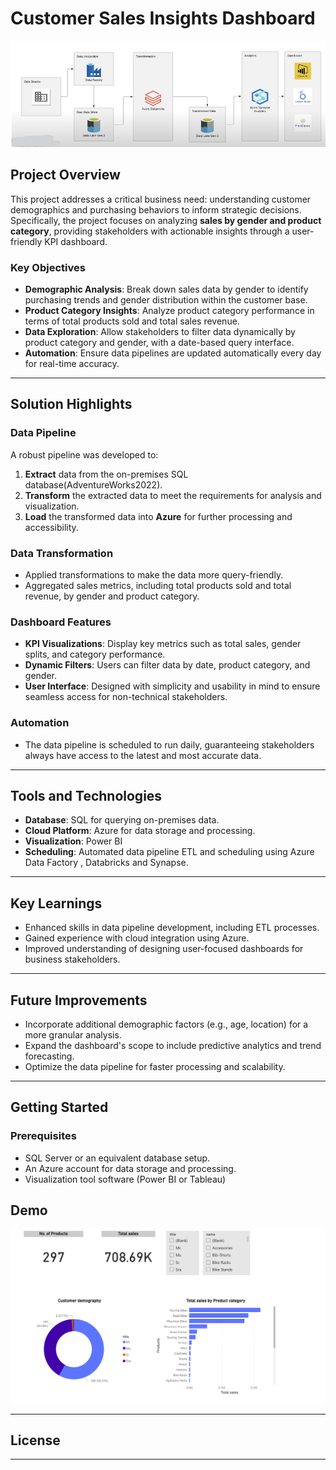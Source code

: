 
# Customer Sales Insights Dashboard
![Data Architecture](/docs/data_architecture.png)

## Project Overview

This project addresses a critical business need: understanding customer demographics and purchasing behaviors to inform strategic decisions. Specifically, the project focuses on analyzing **sales by gender and product category**, providing stakeholders with actionable insights through a user-friendly KPI dashboard.

### Key Objectives

- **Demographic Analysis**: Break down sales data by gender to identify purchasing trends and gender distribution within the customer base.
- **Product Category Insights**: Analyze product category performance in terms of total products sold and total sales revenue.
- **Data Exploration**: Allow stakeholders to filter data dynamically by product category and gender, with a date-based query interface.
- **Automation**: Ensure data pipelines are updated automatically every day for real-time accuracy.

---

## Solution Highlights

### Data Pipeline

A robust pipeline was developed to:

1. **Extract** data from the on-premises SQL database(AdventureWorks2022).
2. **Transform** the extracted data to meet the requirements for analysis and visualization.
3. **Load** the transformed data into **Azure** for further processing and accessibility.

### Data Transformation

- Applied transformations to make the data more query-friendly.
- Aggregated sales metrics, including total products sold and total revenue, by gender and product category.

### Dashboard Features

- **KPI Visualizations**: Display key metrics such as total sales, gender splits, and category performance.
- **Dynamic Filters**: Users can filter data by date, product category, and gender.
- **User Interface**: Designed with simplicity and usability in mind to ensure seamless access for non-technical stakeholders.

### Automation

- The data pipeline is scheduled to run daily, guaranteeing stakeholders always have access to the latest and most accurate data.

---

## Tools and Technologies

- **Database**: SQL for querying on-premises data.
- **Cloud Platform**: Azure for data storage and processing.
- **Visualization**: Power BI
- **Scheduling**: Automated data pipeline ETL and scheduling using Azure Data Factory , Databricks and Synapse.

---

## Key Learnings

- Enhanced skills in data pipeline development, including ETL processes.
- Gained experience with cloud integration using Azure.
- Improved understanding of designing user-focused dashboards for business stakeholders.

---

## Future Improvements

- Incorporate additional demographic factors (e.g., age, location) for a more granular analysis.
- Expand the dashboard's scope to include predictive analytics and trend forecasting.
- Optimize the data pipeline for faster processing and scalability.

---

## Getting Started

### Prerequisites

- SQL Server or an equivalent database setup.
- An Azure account for data storage and processing.
- Visualization tool software (Power BI or Tableau)


## Demo

![Dashboard Preview](/docs/dashboard_screenshot.png)

---

## License


---

